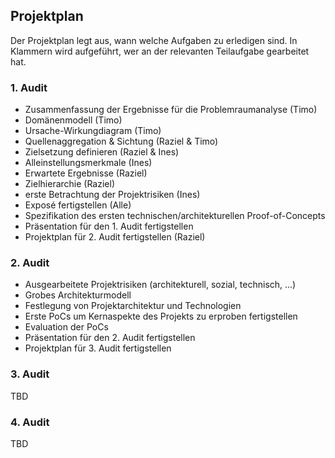 ## Projektplan

Der Projektplan legt aus, wann welche Aufgaben zu erledigen sind. In Klammern wird aufgeführt, wer an der relevanten Teilaufgabe gearbeitet hat.

### 1. Audit

- Zusammenfassung der Ergebnisse für die Problemraumanalyse (Timo)
- Domänenmodell (Timo)
- Ursache-Wirkungdiagram (Timo)
- Quellenaggregation & Sichtung (Raziel & Timo)
- Zielsetzung definieren (Raziel & Ines)
- Alleinstellungsmerkmale (Ines)
- Erwartete Ergebnisse (Raziel)
- Zielhierarchie (Raziel)
- erste Betrachtung der Projektrisiken (Ines)
- Exposé fertigstellen (Alle)
- Spezifikation des ersten technischen/architekturellen Proof-of-Concepts
- Präsentation für den 1. Audit fertigstellen
- Projektplan für 2. Audit fertigstellen (Raziel)

### 2. Audit

- Ausgearbeitete Projektrisiken (architekturell, sozial, technisch, ...)
- Grobes Architekturmodell
- Festlegung von Projektarchitektur und Technologien
- Erste PoCs um Kernaspekte des Projekts zu erproben fertigstellen
- Evaluation der PoCs
- Präsentation für den 2. Audit fertigstellen
- Projektplan für 3. Audit fertigstellen

### 3. Audit

TBD

### 4. Audit

TBD
